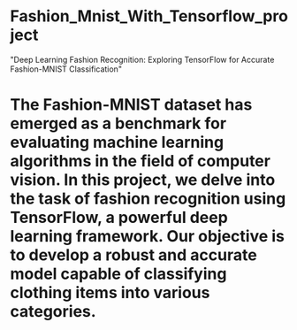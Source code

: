 # Fashion_Mnist_With_Tensorflow_project
"Deep Learning Fashion Recognition: Exploring TensorFlow for Accurate Fashion-MNIST Classification"
# The Fashion-MNIST dataset has emerged as a benchmark for evaluating machine learning algorithms in the field of computer vision. In this project, we delve into the task of fashion recognition using TensorFlow, a powerful deep learning framework. Our objective is to develop a robust and accurate model capable of classifying clothing items into various categories.
